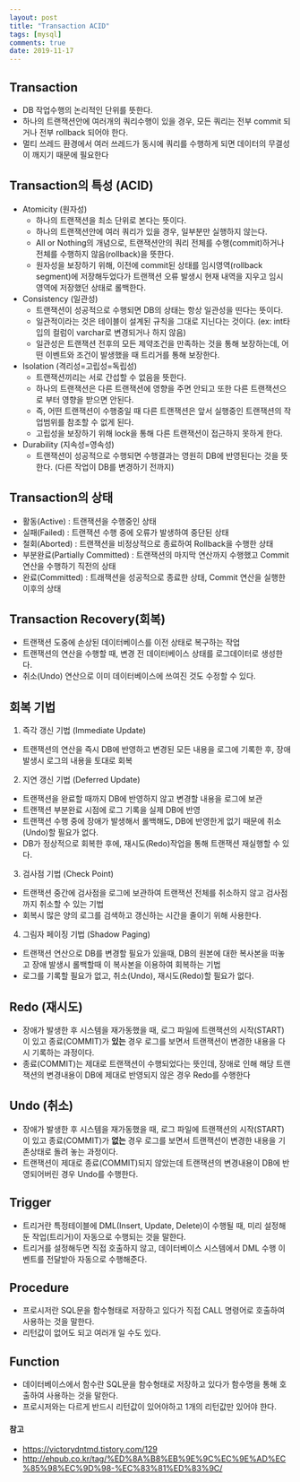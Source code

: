 ```yaml
---
layout: post
title: "Transaction ACID"
tags: [mysql]
comments: true
date: 2019-11-17
---
```


## Transaction
* DB 작업수행의 논리적인 단위를 뜻한다.
* 하나의 트랜잭션안에 여러개의 쿼리수행이 있을 경우, 모든 쿼리는 전부 commit 되거나 전부 rollback 되어야 한다.
* 멀티 쓰레드 환경에서 여러 쓰레드가 동시에 쿼리를 수행하게 되면 데이터의 무결성이 깨지기 때문에 필요한다

## Transaction의 특성 (ACID)
- Atomicity (원자성)
  * 하나의 트랜잭션을 최소 단위로 본다는 뜻이다.
  * 하나의 트랜잭션안에 여러 쿼리가 있을 경우, 일부분만 실행하지 않는다.
  * All or Nothing의 개념으로, 트랜잭션안의 쿼리 전체를 수행(commit)하거나 전체를 수행하지 않음(rollback)을 뜻한다.
  * 원자성을 보장하기 위해, 이전에 commit된 상태를 임시영역(rollback segment)에 저장해두었다가 트랜잭션 오류 발생시 현재 내역을 지우고 임시 영역에 저장했던 상태로 롤백한다.
- Consistency (일관성)
  * 트랜잭션이 성공적으로 수행되면 DB의 상태는 항상 일관성을 띤다는 뜻이다.
  * 일관적이라는 것은 테이블이 설계된 규칙을 그대로 지닌다는 것이다. (ex: int타입의 컬럼이 varchar로 변경되거나 하지 않음)
  * 일관성은 트랜잭션 전후의 모든 제약조건을 만족하는 것을 통해 보장하는데, 어떤 이벤트와 조건이 발생했을 때 트리거를 통해 보장한다.
- Isolation (격리성=고립성=독립성)
  * 트랜잭션끼리는 서로 간섭할 수 없음을 뜻한다.
  * 하나의 트랜잭션은 다른 트랜잭션에 영향을 주면 안되고 또한 다른 트랜잭션으로 부터 영향을 받으면 안된다.
  * 즉, 어떤 트랜잭션이 수행중일 때 다른 트랜잭션은 앞서 실행중인 트랜잭션의 작업범위를 참조할 수 없게 된다.
  * 고립성을 보장하기 위해 lock을 통해 다른 트랜잭션이 접근하지 못하게 한다.  
- Durability (지속성=영속성)
  * 트랜잭션이 성공적으로 수행되면 수행결과는 영원히 DB에 반영된다는 것을 뜻한다. (다른 작업이 DB를 변경하기 전까지)


## Transaction의 상태
- 활동(Active) : 트랜잭션을 수행중인 상태
- 실패(Failed) : 트랜잭션 수행 중에 오류가 발생하여 중단된 상태
- 철회(Aborted) : 트랜잭션을 비정상적으로 종료하여 Rollback을 수행한 상태
- 부분완료(Partially Committed) : 트랜잭션의 마지막 연산까지 수행했고 Commit 연산을 수행하기 직전의 상태
- 완료(Committed) : 트래잭션을 성공적으로 종료한 상태, Commit 연산을 실행한 이후의 상태


## Transaction Recovery(회복)
- 트랜잭션 도중에 손상된 데이터베이스를 이전 상태로 복구하는 작업
- 트랜잭션의 연산을 수행할 때, 변경 전 데이터베이스 상태를 로그데이터로 생성한다.
- 취소(Undo) 연산으로 이미 데이터베이스에 쓰여진 것도 수정할 수 있다.

## 회복 기법
1. 즉각 갱신 기법 (Immediate Update)
- 트랜잭션의 연산을 즉시 DB에 반영하고 변경된 모든 내용을 로그에 기록한 후, 장애 발생시 로그의 내용을 토대로 회복

2. 지연 갱신 기법 (Deferred Update)
- 트랜잭션을 완료할 때까지 DB에 반영하지 않고 변경할 내용을 로그에 보관
- 트랜잭션 부분완료 시점에 로그 기록을 실제 DB에 반영
- 트랜잭션 수행 중에 장애가 발생해서 롤백해도, DB에 반영한게 없기 때문에 취소(Undo)할 필요가 없다.
- DB가 정상적으로 회복한 후에, 재시도(Redo)작업을 통해 트랜잭션 재실행할 수 있다.

3. 검사점 기법 (Check Point)
- 트랜잭션 중간에 검사점을 로그에 보관하여 트랜잭션 전체를 취소하지 않고 검사점까지 취소할 수 있는 기법
- 회복시 많은 양의 로그를 검색하고 갱신하는 시간을 줄이기 위해 사용한다.

4. 그림자 페이징 기법 (Shadow Paging)
- 트랜잭션 연산으로 DB를 변경할 필요가 있을때, DB의 원본에 대한 복사본을 떠놓고 장애 발생시 롤백할때 이 복사본을 이용하여 회복하는 기법
- 로그를 기록할 필요가 없고, 취소(Undo), 재시도(Redo)할 필요가 없다.

## Redo (재시도)
- 장애가 발생한 후 시스템을 재가동했을 때, 로그 파일에 트랜잭션의 시작(START)이 있고 종료(COMMIT)가 **있는** 경우 로그를 보면서 트랜잭션이 변경한 내용을 다시 기록하는 과정이다. 
- 종료(COMMIT)는 제대로 트랜잭션이 수행되었다는 뜻인데, 장애로 인해 해당 트랜잭션의 변경내용이 DB에 제대로 반영되지 않은 경우 Redo를 수행한다

## Undo (취소)
- 장애가 발생한 후 시스템을 재가동했을 때, 로그 파일에 트랜잭션의 시작(START)이 있고 종료(COMMIT)가 **없는** 경우 로그를 보면서 트랜잭션이 변경한 내용을 기존상태로 돌려 놓는 과정이다.
- 트랜잭션이 제대로 종료(COMMIT)되지 않았는데 트랜잭션의 변경내용이 DB에 반영되어버린 경우 Undo를 수행한다. 

## Trigger
- 트리거란 특정테이블에 DML(Insert, Update, Delete)이 수행될 때, 미리 설정해둔 작업(트리거)이 자동으로 수행되는 것을 말한다.
- 트리거를 설정해두면 직접 호출하지 않고, 데이터베이스 시스템에서 DML 수행 이벤트를 전달받아 자동으로 수행해준다.

## Procedure
- 프로시저란 SQL문을 함수형태로 저장하고 있다가 직접 CALL 명령어로 호출하여 사용하는 것을 말한다.
- 리턴값이 없어도 되고 여러개 일 수도 있다.

## Function
- 데이터베이스에서 함수란 SQL문을 함수형태로 저장하고 있다가 함수명을 통해 호출하여 사용하는 것을 말한다.
- 프로시저와는 다르게 반드시 리턴값이 있어야하고 1개의 리턴값만 있어야 한다.


#### 참고
- <https://victorydntmd.tistory.com/129>
- <http://ehpub.co.kr/tag/%ED%8A%B8%EB%9E%9C%EC%9E%AD%EC%85%98%EC%9D%98-%EC%83%81%ED%83%9C/>